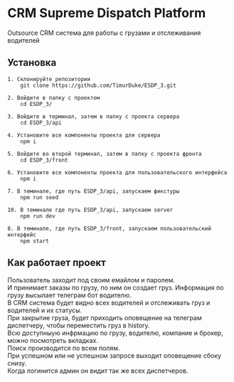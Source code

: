 # CRM Supreme Dispatch Platform

Outsource CRM система для работы с грузами и отслеживания водителей

## Установка

```
1. Склонируйте репозитории
    git clone https://github.com/TimurDuke/ESDP_3.git

2. Войдите в папку с проектом
    cd ESDP_3/
    
3. Войдите в терминал, затем в папку с проекта сервера
    cd ESDP_3/api
    
4. Установите все компоненты проекта для сервера
    npm i

5. Войдите во второй терминал, затем в папку с проекта фронта
    cd ESDP_3/front
    
6. Установите все компоненты проекта для пользовательского интерфейса
    npm i
    
7. В теминале, где путь ESDP_3/api, запускаем фикстуры
    npm run seed
    
10. В теминале где путь ESDP_3/api, запускаем server
    npm run dev
    
8. В теминале, где путь ESDP_3/front, запускаем пользовательский интерфейс
    npm start  

```

## Как работает проект

Пользователь заходит под своим емайлом и паролем.  
И принимает заказы по грузу, по ним он создает груз. Информация по грузу высылает телеграм бот водителю.  
В CRM система будет видно всех водителей и отслеживать груз и водителей и их статусы.  
При закрытие груза, будет приходить оповещение на телеграм диспетчеру, чтобы переместить груз в history.  
Всю доступныую инфрмацию по грузу, водителю, компание и брокер, можно посмотреть вкладках.  
Поиск производится по всем полям.  
При успешном или не успешном запросе выходит оповещение сбоку снизу.  
Когда логинится админ он видит так же всех диспетчеров.  






